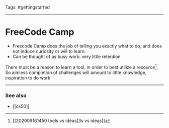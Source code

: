 Tags: #gettingstarted 

---
# FreeCode Camp
- Freecode Camp does the job of telling you exactly what to do, and does not induce curiosity or will to learn.
- Can be thought of as busy work: very little retention
 
There must be a reason to learn a tool, in order to best utilize a resource[^1]. So aimless completion of challenges will amount to little knowledge, inspiration to do work

[^1]: [[202009161450 tools vs ideas]]ls vs ideas]]

---
### See also
- [[cs50]]

